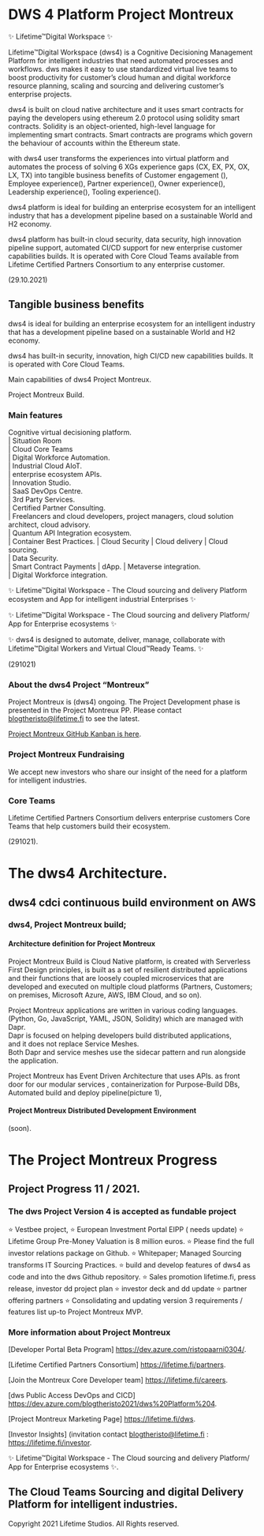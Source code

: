 # DWS 4 Platform Project Montreux

✨ Lifetime™Digital Workspace ✨

Lifetime™Digital Workspace (dws4) is a Cognitive Decisioning Management Platform for intelligent industries that need automated processes and workflows. dws makes it easy to use standardized virtual live teams to boost productivity for customer’s cloud human and digital workforce resource planning, scaling and sourcing and delivering customer’s enterprise projects.  

dws4 is built on cloud native architecture and it uses smart contracts for paying the developers using ethereum 2.0 protocol using solidity smart contracts. Solidity is an object-oriented, high-level language for implementing smart contracts. Smart contracts are programs which govern the behaviour of accounts within the Ethereum state.  

with dws4 user transforms the experiences into virtual platform and automates the process of solving 6 XGs experience gaps (CX, EX, PX, OX, LX, TX) into tangible business benefits of Customer engagement (), Employee experience(), Partner experience(), Owner experience(), Leadership experience(), Tooling experience().  

dws4 platform is ideal for building an enterprise ecosystem for an intelligent industry that has a development pipeline based on a sustainable World and H2 economy.  

dws4 platform has built-in cloud security, data security, high innovation pipeline support, automated CI/CD support for new enterprise customer capabilities builds. It is operated with Core Cloud Teams available from Lifetime Certified Partners Consortium to any enterprise customer.  

(29.10.2021)


 ## Tangible business benefits
dws4 is ideal for building an enterprise ecosystem for an intelligent industry that has a development pipeline based on a sustainable World and H2 economy.

dws4 has built-in security, innovation, high CI/CD new capabilities builds. It is operated with Core Cloud Teams.

Main capabilities of dws4 Project Montreux. 

Project Montreux Build. 

### Main features

Cognitive virtual decisioning platform.   
| Situation Room  
|  Cloud Core Teams  
|  Digital Workforce Automation.  
|  Industrial Cloud AIoT.   
|  enterprise ecosystem APIs.  
|  Innovation Studio.  
|  SaaS DevOps Centre.  
|  3rd Party Services.  
|  Certified Partner Consulting.  
|  Freelancers and cloud developers, project managers, cloud solution architect, cloud advisory.   
|  Quantum API Integration ecosystem.  
|  Container Best Practices. 
|  Cloud Security | Cloud delivery  | Cloud sourcing.  
|  Data Security.  
|  Smart Contract Payments | dApp. 
|  Metaverse integration.  
|  Digital Workforce integration. 


✨ Lifetime™Digital Workspace  - The Cloud sourcing and delivery Platform ecosystem and App for intelligent industrial Enterprises ✨ 

✨ Lifetime™Digital Workspace  - The Cloud sourcing and delivery Platform/ App for Enterprise ecosystems ✨ 

✨ dws4 is designed to automate, deliver, manage, collaborate with Lifetime™Digital Workers and Virtual Cloud™Ready Teams. ✨

(291021)

### About the dws4 Project “Montreux”

Project Montreux is (dws4) ongoing. The Project Development phase is presented in the Project Montreux PP. Please contact blogtheristo@lifetime.fi to see the latest.

[Project Montreux GitHub Kanban is here](<https://github.com/blogtheristo/dws/projects/1>).

### Project Montreux Fundraising

We accept new investors who share our insight of the need for a platform for intelligent industries.

### Core Teams

Lifetime Certified Partners Consortium delivers enterprise customers Core Teams that help customers build their ecosystem.

(291021).

# The dws4 Architecture. 

## dws4 cdci continuous build environment on AWS  

### dws4, Project Montreux build;  

#### Architecture definition for Project Montreux  

Project Montreux Build is Cloud Native platform, is created with Serverless First Design principles,  is built as a set of resilient distributed applications and their functions that are loosely coupled microservices that are   developed and executed on multiple cloud platforms (Partners, Customers; on premises, Microsoft Azure, AWS, IBM Cloud, and so on). 

Project Montreux applications are written in various coding languages.  
(Python, Go, JavaScript, YAML, JSON, Solidity) which are managed with Dapr.  
Dapr is focused on helping developers build distributed applications,  
and it does not replace Service Meshes.  
Both Dapr and service meshes use the sidecar pattern and run alongside the application.  

Project Montreux has Event Driven Architecture that uses APIs. 
as front door for our modular services , containerization for Purpose-Build DBs,  
Automated build and deploy pipeline(picture 1),  

#### Project Montreux Distributed Development Environment

(soon). 

# The Project Montreux Progress

## Project Progress 11 / 2021. 

### The dws Project Version 4 is accepted as fundable project

⭐ Vestbee project,
⭐ European Investment Portal EIPP ( needs update)
⭐ Lifetime Group Pre-Money Valuation is 8 million euros.
⭐ Please find the full investor relations package on Github.
⭐ Whitepaper; Managed Sourcing transforms IT Sourcing Practices.
⭐ build and develop features of dws4 as code and into the dws Github repository.
⭐ Sales promotion lifetime.fi, press release, investor dd project plan
⭐ investor deck and dd update
⭐ partner offering partners
⭐ Consolidating and updating version 3 requirements / features list up-to Project Montreux MVP.


### More information about Project Montreux

[Developer Portal Beta Program] <https://dev.azure.com/ristopaarni0304/>. 

[Lifetime Certified Partners Consortium] <https://lifetime.fi/partners>. 

[Join the Montreux Core Developer team] <https://lifetime.fi/careers>. 

[dws Public Access DevOps and CICD] <https://dev.azure.com/blogtheristo2021/dws%20Platform%204>. 

[Project Montreux Marketing Page] <https://lifetime.fi/dws>. 

[Investor Insights] (invitation contact blogtheristo@lifetime.fi : <https://lifetime.fi/investor>. 

✨ Lifetime™Digital Workspace  - The Cloud sourcing and delivery Platform/ App for Enterprise ecosystems ✨. 

## The Cloud Teams Sourcing and digital Delivery Platform for intelligent industries. 



Copyright 2021 Lifetime Studios. All Rights reserved.
